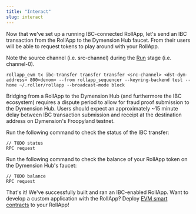 ```yaml
---
title: "Interact"
slug: interact
---
```


Now that we've set up a running IBC-connected RollApp, let's send an IBC transaction from the RollApp to the Dymension Hub faucet. From their users will be able to request tokens to play around with your RollApp.

Note the source channel (i.e. src-channel) during the [Run](run) stage (i.e. channel-0).

```
rollapp_evm tx ibc-transfer transfer transfer <src-channel> <dst-dym-address> 800<denom> --from rollapp_sequencer --keyring-backend test --home ~/.roller/rollapp --broadcast-mode block
```

Bridging from a RollApp to the Dymension Hub (and furthermore the IBC ecosystem) requires a dispute period to allow for fraud proof submission to the Dymension Hub. Users should expect an approximately ~15 minute delay between IBC transaction submission and receipt at the destination address on Dymension's Froopyland testnet.

Run the following command to check the status of the IBC transfer:

```
// TODO status
RPC request
```

Run the following command to check the balance of your RollApp token on the Dymension Hub's faucet:

```
// TODO balance
RPC request
```

That's it! We've successfully built and ran an IBC-enabled RollApp.
Want to develop a custom application with the RollApp? Deploy [EVM smart contracts](/docs/build/develop/evm/overview.md) to your RollApp!
